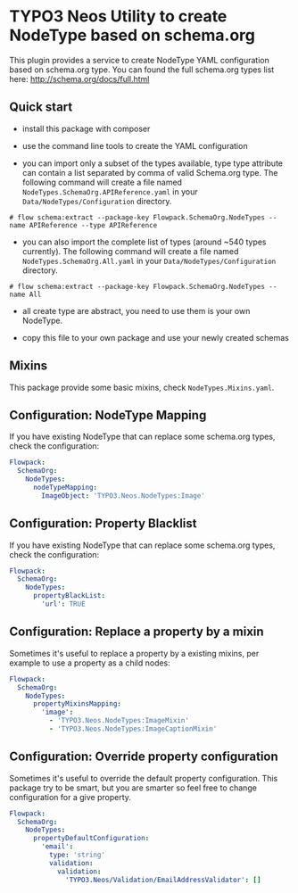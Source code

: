 TYPO3 Neos Utility to create NodeType based on schema.org
=========================================================

This plugin provides a service to create NodeType YAML configuration based on schema.org
type. You can found the full schema.org types list here: http://schema.org/docs/full.html

Quick start
-----------
* install this package with composer

* use the command line tools to create the YAML configuration

* you can import only a subset of the types available, type type attribute can contain a list
separated by comma of valid Schema.org type. The following command will create a file named 
`NodeTypes.SchemaOrg.APIReference.yaml` in your `Data/NodeTypes/Configuration` directory.

```
# flow schema:extract --package-key Flowpack.SchemaOrg.NodeTypes --name APIReference --type APIReference
```

* you can also import the complete list of types (around ~540 types currently). The following command will 
create a file named `NodeTypes.SchemaOrg.All.yaml` in your `Data/NodeTypes/Configuration` directory.

```
# flow schema:extract --package-key Flowpack.SchemaOrg.NodeTypes --name All
```

* all create type are abstract, you need to use them is your own NodeType.

* copy this file to your own package and use your newly created schemas

Mixins
------

This package provide some basic mixins, check `NodeTypes.Mixins.yaml`.

Configuration: NodeType Mapping
-------------------------------

If you have existing NodeType that can replace some schema.org types, check the configuration:

```yaml
Flowpack:
  SchemaOrg:
    NodeTypes:
      nodeTypeMapping:
	  	ImageObject: 'TYPO3.Neos.NodeTypes:Image'
```

Configuration: Property Blacklist
---------------------------------

If you have existing NodeType that can replace some schema.org types, check the configuration:

```yaml
Flowpack:
  SchemaOrg:
    NodeTypes:
      propertyBlackList:
        'url': TRUE
```

Configuration: Replace a property by a mixin
--------------------------------------------

Sometimes it's useful to replace a property by a existing mixins, per example to use a property as a child nodes:


```yaml
Flowpack:
  SchemaOrg:
    NodeTypes:
      propertyMixinsMapping:
	    'image':
		  - 'TYPO3.Neos.NodeTypes:ImageMixin'
		  - 'TYPO3.Neos.NodeTypes:ImageCaptionMixin'
```

Configuration: Override property configuration
----------------------------------------------

Sometimes it's useful to override the default property configuration. This package try to be smart, but you are smarter
so feel free to change configuration for a give property.

```yaml
Flowpack:
  SchemaOrg:
    NodeTypes:
      propertyDefaultConfiguration:
	    'email':
		  type: 'string'
		  validation:
		    validation:
		      'TYPO3.Neos/Validation/EmailAddressValidator': []
```